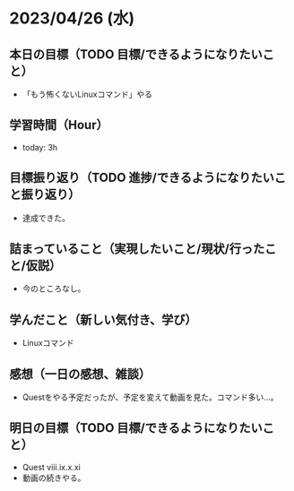 # 2023/04/26 (水)

## 本日の目標（TODO 目標/できるようになりたいこと）

- 「もう怖くないLinuxコマンド」やる

## 学習時間（Hour）

- today: 3h

## 目標振り返り（TODO 進捗/できるようになりたいこと振り返り）

- 達成できた。

## 詰まっていること（実現したいこと/現状/行ったこと/仮説）

- 今のところなし。

## 学んだこと（新しい気付き、学び）

- Linuxコマンド

## 感想（一日の感想、雑談）

- Questをやる予定だったが、予定を変えて動画を見た。コマンド多い…。

## 明日の目標（TODO 目標/できるようになりたいこと）

- Quest viii.ix.x.xi
- 動画の続きやる。
